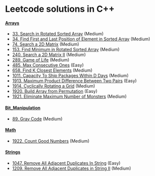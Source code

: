 # Leetcode solutions in C++


#### [Arrays](/ARRAYS)

- [33. Search in Rotated Sorted Array](/ARRAYS/33.md) (Medium)
- [34. Find First and Last Position of Element in Sorted Array](/ARRAYS/34.md) (Medium)
- [74. Search a 2D Matrix](/ARRAYS/74.md) (Medium)
- [153. Find Minimum in Rotated Sorted Array](/ARRAYS/153.md) (Medium)
- [240. Search a 2D Matrix II](/ARRAYS/240.md) (Medium)
- [289. Game of Life](/ARRAYS/289.md) (Medium)
- [485. Max Consecutive Ones](/ARRAYS/485.md) (Easy)
- [658. Find K Closest Elements](/ARRAYS/658.md) (Medium)
- [1011. Capacity To Ship Packages Within D Days](/ARRAYS/1011.md) (Medium)
- [1913. Maximum Product Difference Between Two Pairs](/Contests/Weekly_Contest_247/1913.md) (Easy)
- [1914. Cyclically Rotating a Grid](/Contests/Weekly_Contest_247/1914.md) (Medium)
- [1920. Build Array from Permutation](/Contests/Weekly_Contest_248/1920.md) (Easy)
- [1921. Eliminate Maximum Number of Monsters](/Contests/Weekly_Contest_248/1921.md) (Medium)


#### [Bit_Manipulation](/Bit_Manipulation)

- [89. Gray Code](Bit_Manipulation/89.md) (Medium)


#### [Math](/Contests/Weekly_Contest_248/1922.md)

- [1922. Count Good Numbers](/Contests/Weekly_Contest_248/1922.md) (Medium)


#### [Strings](/Strings)

- [1047. Remove All Adjacent Duplicates In String](/Strings/1047.md) (Easy)
- [1209. Remove All Adjacent Duplicates in String II](/Strings/1209.md) (Medium)
